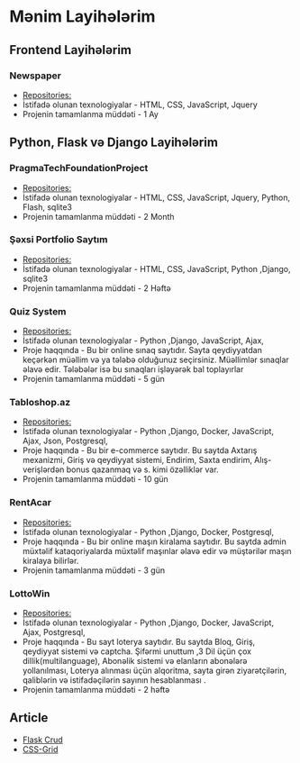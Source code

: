 # Mənim Layihələrim

## Frontend Layihələrim

### Newspaper

- [Repositories: ](https://github.com/safaraliyevelmir/newspaper)
- İstifadə olunan texnologiyalar - HTML, CSS, JavaScript, Jquery
- Projenin tamamlanma müddəti - 1 Ay


## Python, Flask və Django Layihələrim

### PragmaTechFoundationProject

- [Repositories: ](https://github.com/safaraliyevelmir/PragmatechFoundationProject/tree/main/PragmatechFoundationProject)
- İstifadə olunan texnologiyalar - HTML, CSS, JavaScript, Jquery, Python, Flash, sqlite3
- Projenin tamamlanma müddəti - 2 Month


### Şəxsi Portfolio Saytım

- [Repositories:](https://github.com/safaraliyevelmir/MySite)
- İstifadə olunan texnologiyalar - HTML, CSS, JavaScript, Python ,Django, sqlite3
- Projenin tamamlanma müddəti - 2 Həftə



### Quiz System

- [Repositories: ](https://github.com/safaraliyevelmir/QuizSystem)
- İstifadə olunan texnologiyalar - Python ,Django, JavaScript, Ajax, 
- Proje haqqında - Bu bir online sınaq saytıdır. Sayta qeydiyyatdan keçərkən müəllim və ya tələbə olduğunuz seçirsiniz. Müəllimlər sınaqlar əlavə edir. Tələbələr isə bu sınaqları işləyərək bal toplayırlar
- Projenin tamamlanma müddəti - 5 gün



### Tabloshop.az

- [Repositories: ](https://github.com/safaraliyevelmir/Tabloshop.az)
- İstifadə olunan texnologiyalar - Python ,Django, Docker, JavaScript, Ajax, Json, Postgresql,
- Proje haqqında - Bu bir e-commerce saytıdır. Bu saytda Axtarış mexanizmi, Giriş və qeydiyyat      sistemi, Endirim, Saxta endirim, Alış-verişlərdən bonus qazanmaq və s. kimi özəlliklər var.
- Projenin tamamlanma müddəti - 10 gün



### RentAcar

- [Repositories: ](https://github.com/safaraliyevelmir/RentaCar)
- İstifadə olunan texnologiyalar - Python ,Django, Docker,  Postgresql,
- Proje haqqında - Bu bir online maşın kiralama saytıdır. Bu saytda admin müxtəlif kataqoriyalarda müxtəlif maşınlar əlavə edir və müştərilər maşın kiralaya bilirlər.
- Projenin tamamlanma müddəti - 3 gün



### LottoWin 

- [Repositories: ](https://github.com/safaraliyevelmir/LottoWin)
- İstifadə olunan texnologiyalar - Python ,Django, Docker, JavaScript, Ajax, Postgresql,
- Proje haqqında - Bu sayt loterya saytıdır. Bu saytda Bloq, Giriş, qeydiyyat sistemi və captcha. Şifərmi unuttum ,3 Dil üçün çox dillik(multilanguage), Abonəlik sistemi və elanların abonələrə yollanılması, Loterya alınması üçün alqoritma, sayta girən ziyarətçilərin, qaliblərin və istifadəçilərin sayının hesablanması .
- Projenin tamamlanma müddəti - 2 həftə




## Article

- [Flask Crud](https://safaraliyevelmir.medium.com/python-crud-aplikasiyas%C4%B1-a10976bbe0ae)
- [CSS-Grid](https://safaraliyevelmir.medium.com/display-grid-ad3675594b5e)



